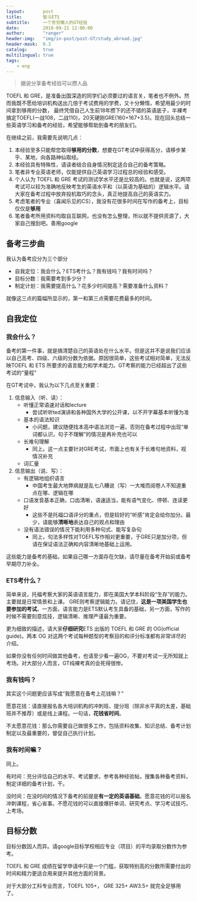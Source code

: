 ```yaml
---
layout:       post
title:        智斗ETS
subtitle:     一个贫穷懒人的GT经验
date:         2018-09-21 12:00:00
author:       "ranger"
header-img:   "img/in-post/post-GT/study_abroad.jpg"
header-mask:  0.3
catalog:      true
multilingual: true
tags:
    - eng
---
```

> 据说分享备考经验可以攒人品

TOEFL 和 GRE，是准备出国深造的同学们必须要过的语言关，笔者也不例外。然而我既不愿给培训机构送出几倍于考试费用的学费，又十分懒惰，希望用最少的时间拿到够用的分数， 最终凭借自己人生前18年攒下的还不错的英语底子，半裸考搞定TOEFL(一战108，二战110)，20天硬刚GRE(160+167+3.5)。现在回头总结一些英语学习和备考的经验，希望能够帮助到备考的朋友们。

在继续之前，我需要先说明几点：
1. 本经验至多只能帮您取得**够用的分数**，想要在GT考试中获得高分，请移步某乎、某地，向各路神仙取经。
2. 本经验具有特殊性，请读者结合自身情况制定适合自己的备考策略。
3. 笔者非专业英语老师，仅能提供自己英语学习过程总的经验和感受。
4. 个人认为 TOEFL 和 GRE 考试的测试学水平还是比较高的。也就是说，这两项考试可以较为准确地反映考生的英语水平和（以英语为基础的）逻辑水平。请大家在备考过程中放弃投机取巧的念头，真正地提高自己的英语实力。
5. 考虑笔者的专业（喜闻乐见的CS），我没有花很多时间在写作的备考上，目标仅仅是**够用**
6. 笔者备考所用资料均取自互联网，也没有怎么整理，所以就不提供资源了，大家自己搜刮吧。善用google

## 备考三步曲
我认为备考应分为三个部分
* 自我定位：我会什么？ETS考什么？我有钱吗？我有时间吗？
* 目标分数：我需要考到多少分？
* 制定计划：我需要提高什么？花多少时间提高？需要准备什么资料？

就像这三点的篇幅所显示的，第一和第三点需要花费最多的时间。
## 自我定位
### 我会什么？
  备考的第一件事，就是搞清楚自己的英语处在什么水平。但是这并不是说我们应该以自己高考、四级、六级的分数为依据。原因很简单，这些考试相对简单，无法反映TOEFL 和 ETS 所要求的语言能力和学术能力。GT考察的能力已经超出了这些考试的“量程”

  在GT考试中，我认为以下几点至关重要：
  1. 信息输入（听、读）：
        * 听懂正常语速对话和lecture 
            * 尝试听听ted演讲和各种国外大学的公开课，以不开字幕基本听懂为准
        * 基本的语法知识
            * 小问题，建议随便找本高中语法浏览一遍，否则在备考过程中出现“单词都认识，句子不理解”的情况是再补充也可以
        * 长难句理解
            * 同上。这一点主要针对GRE考试，市面上也有关于长难句地资料，视情况补充
        * 词汇量
  2. 信息输出（说、写）：
        * 有逻辑地组织语言
            * 中国考生最大地弊病就是乱七八糟说（写）一大堆而阅卷人不知道重点在哪、逻辑在哪
        * 口语发音基本正确，口齿清晰，语速适当，能有语气变化、停顿、连读更好
            * 这些不是托福口语评分的重点，但是较好的“听感”肯定会给你加分。最少，请能够**清晰地**表达自己的观点和理由
        * 没有语法错误的情况下能利用多种句式、能写复杂句
            * 同上，句法多样性对TOEFL写作相对更重要，于GRE只是加分项，但请在保证语法正确和内容清晰地基础上运用。

这些能力是备考的基础，如果自己哪一方面存在欠缺，请尽量在备考开始前或备考早期尽力补全。
### ETS考什么？
简单来说，托福考察大家的英语语言能力，即在美国大学本科阶段“生存”的能力。主要就是日常情景和上课。
GRE则考察逻辑能力。请记住，**这是一项美国学生也要参加的考试**。一方面，语言能力是ETS默认考生具备的基础，另一方面，写作的时候不需要刻意炫技，逻辑清晰、推理严谨最为重要。

更为细致的描述，请大家**仔细研究**ETS 出版的 TOEFL 和 GRE 的 OG(official guide)。两本 OG 对这两个考试每种题型的考察目的和评分标准都有非常详尽的介绍。

如果你没有任何时间做其他备考，也请至少看一遍OG，不要对考试一无所知就上考场。对大部分人而言，GT纯裸考真的会死得很惨。
### 我有钱吗？
其实这个问题更应该写成“我愿意在备考上花钱嘛？”

愿意花钱：请直接报名各大培训机构的冲刺班、提分班（除非水平真的太差，基础班并不推荐）或是线上课程。一句话，**花钱省时间**。

不太愿意花钱：那么你需要自己做很多工作，包括资料收集、知识总结、备考计划制定以及最重要的，督促自己执行计划。
### 我有时间嘛？
同上。

有时间：充分评估自己的水平、考试要求，参考各种经验帖，搜集各种备考资料，制定详细的备考计划，干。

没时间：在没时间的情况下备考的前提是**有一定的英语基础**。愿意花钱的可以报名冲刺课程，省心省事。不愿花钱的可以直接爆肝单词、研究考点、学习考试技巧，上考场。

## 目标分数
目标分数因人而异。请google目标学校相应专业（项目）的平均录取分数作为参考。

TOEFL 和 GRE 成绩在留学申请中只是一个门槛，获取特别高的分数所需要付出的时间和精力更适合用来提升其他方面的背景。

对于大部分工科专业而言，TOEFL 105+， GRE 325+ AW3.5+ 就完全足够用了。